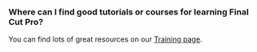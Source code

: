 ### Where can I find good tutorials or courses for learning Final Cut Pro?

You can find lots of great resources on our [Training page](/training/).